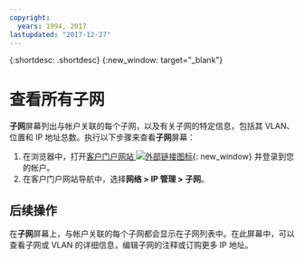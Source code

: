 ```yaml
---
copyright:
  years: 1994, 2017
lastupdated: "2017-12-27"
---
```

{:shortdesc: .shortdesc}
{:new_window: target="_blank"}

# 查看所有子网

**子网**屏幕列出与帐户关联的每个子网，以及有关子网的特定信息，包括其 VLAN、位置和 IP 地址总数。执行以下步骤来查看**子网**屏幕：

1. 在浏览器中，打开[客户门户网站 ![外部链接图标](../../icons/launch-glyph.svg "外部链接图标")](https://control.softlayer.com/){: new_window} 并登录到您的帐户。
2. 在客户门户网站导航中，选择**网络 > IP 管理 > 子网**。

## 后续操作

在**子网**屏幕上，与帐户关联的每个子网都会显示在子网列表中。在此屏幕中，可以查看子网或 VLAN 的详细信息，编辑子网的注释或订购更多 IP 地址。

